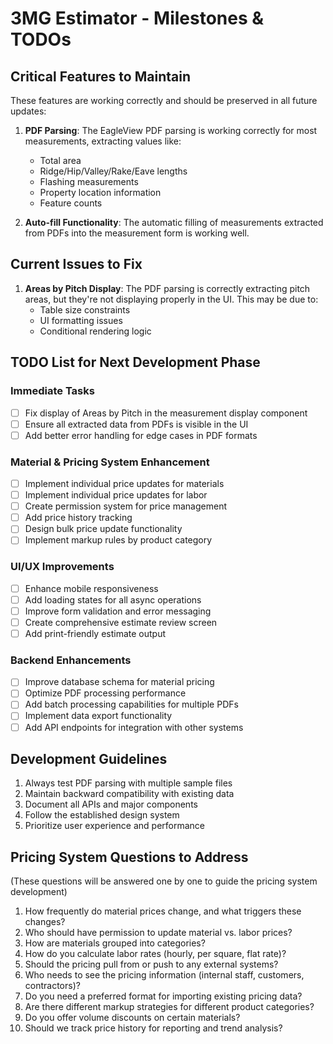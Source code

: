 # 3MG Estimator - Milestones & TODOs

## Critical Features to Maintain

These features are working correctly and should be preserved in all future updates:

1. **PDF Parsing**: The EagleView PDF parsing is working correctly for most measurements, extracting values like:
   - Total area
   - Ridge/Hip/Valley/Rake/Eave lengths
   - Flashing measurements
   - Property location information
   - Feature counts

2. **Auto-fill Functionality**: The automatic filling of measurements extracted from PDFs into the measurement form is working well.

## Current Issues to Fix

1. **Areas by Pitch Display**: The PDF parsing is correctly extracting pitch areas, but they're not displaying properly in the UI. This may be due to:
   - Table size constraints
   - UI formatting issues
   - Conditional rendering logic

## TODO List for Next Development Phase

### Immediate Tasks

- [ ] Fix display of Areas by Pitch in the measurement display component
- [ ] Ensure all extracted data from PDFs is visible in the UI
- [ ] Add better error handling for edge cases in PDF formats

### Material & Pricing System Enhancement

- [ ] Implement individual price updates for materials
- [ ] Implement individual price updates for labor
- [ ] Create permission system for price management
- [ ] Add price history tracking
- [ ] Design bulk price update functionality
- [ ] Implement markup rules by product category

### UI/UX Improvements

- [ ] Enhance mobile responsiveness
- [ ] Add loading states for all async operations
- [ ] Improve form validation and error messaging
- [ ] Create comprehensive estimate review screen
- [ ] Add print-friendly estimate output

### Backend Enhancements

- [ ] Improve database schema for material pricing
- [ ] Optimize PDF processing performance
- [ ] Add batch processing capabilities for multiple PDFs
- [ ] Implement data export functionality
- [ ] Add API endpoints for integration with other systems

## Development Guidelines

1. Always test PDF parsing with multiple sample files
2. Maintain backward compatibility with existing data
3. Document all APIs and major components
4. Follow the established design system
5. Prioritize user experience and performance

## Pricing System Questions to Address

(These questions will be answered one by one to guide the pricing system development)

1. How frequently do material prices change, and what triggers these changes?
2. Who should have permission to update material vs. labor prices?
3. How are materials grouped into categories?
4. How do you calculate labor rates (hourly, per square, flat rate)?
5. Should the pricing pull from or push to any external systems?
6. Who needs to see the pricing information (internal staff, customers, contractors)?
7. Do you need a preferred format for importing existing pricing data?
8. Are there different markup strategies for different product categories?
9. Do you offer volume discounts on certain materials?
10. Should we track price history for reporting and trend analysis? 